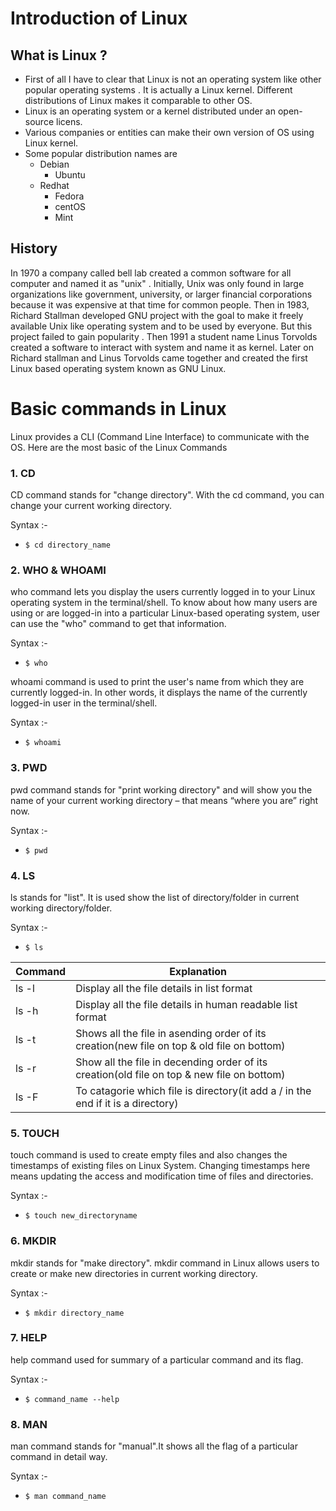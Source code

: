 # Introduction of Linux #

## What is Linux ? 

* First of all I have to clear that Linux is not an operating system like other popular operating systems . It is actually a Linux kernel. Different distributions of Linux makes it comparable to other OS.
* Linux is an operating system or a kernel distributed under an open-source licens.
* Various companies or entities can make their own version of OS using Linux kernel.
* Some popular distribution names are
  - Debian
    - Ubuntu
  - Redhat
    - Fedora
    - centOS
    - Mint  

## History ##

In 1970 a company called bell lab created a common software for all computer and named it as "unix" . Initially, Unix was only found in large organizations like government, university, or larger financial corporations because it was expensive at that time for common people. Then in 1983, Richard Stallman developed GNU project with the goal to make it freely available Unix like operating system and to be used by everyone. But this project failed to gain popularity . Then 1991 a student name Linus Torvolds created a software to interact with system and name it as kernel. Later on Richard stallman and Linus Torvolds came together and created the first Linux based operating system known as GNU Linux.

# Basic commands in Linux #

Linux provides a CLI (Command Line Interface) to communicate with the OS. Here are the most basic of the Linux Commands

### 1. CD

 CD command stands for "change directory". With the cd command, you can change your current working directory.

 Syntax :-
- ` $ cd directory_name `

### 2. WHO & WHOAMI

 who command lets you display the users currently logged in to your Linux operating system in the terminal/shell. To know about how many users are using or are logged-in into a particular Linux-based operating system, user can use the "who" command to get that information.

 Syntax :-
- ` $ who `

 whoami command is used to print the user's name from which they are currently logged-in. In other words, it displays the name of the currently logged-in user in the terminal/shell.

 Syntax :-
- ` $ whoami `

### 3. PWD

 pwd command stands for "print working directory" and will show you the name of your current working directory – that means “where you are” right now.

 Syntax :-
- ` $ pwd `

### 4. LS

 ls stands for "list". It is used show the list of directory/folder in current working directory/folder.

 Syntax :-
- ` $ ls ` 

 | Command | Explanation |
 | ------- | ----------- |
 |  ls -l | Display all the file details in list format |
 |  ls -h | Display all the file details in human readable list format |
 |  ls -t | Shows all the file in asending order of its creation(new file on top & old file on bottom) |
 |  ls -r | Show all the file in decending order of its creation(old file on top & new file on bottom) |
 |  ls -F | To catagorie which file is directory(it add a / in the end if it is a directory) |


### 5. TOUCH

 touch command is used to create empty files and also changes the timestamps of existing files on Linux System. Changing timestamps here means updating the access and modification time of files and directories.

 Syntax :-
- ` $ touch new_directoryname `

### 6. MKDIR

 mkdir stands for "make directory". mkdir command in Linux allows users to create or make new directories in current working directory.

 Syntax :-
-  ` $ mkdir directory_name `

### 7. HELP
 
 help command used for summary of a particular command and its flag.

 Syntax :-
- ` $ command_name --help `

### 8. MAN

 man command stands for "manual".It shows all the flag of a particular command in detail way.

 Syntax :-
- ` $ man command_name `

